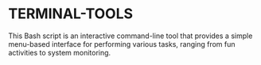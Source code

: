 # TERMINAL-TOOLS
 This Bash script is an interactive command-line tool that provides a simple menu-based interface for performing various tasks, ranging from fun activities to system monitoring.  
